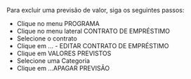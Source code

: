 ﻿Para excluir uma previsão de valor, siga os seguintes passos:

* Clique no menu PROGRAMA
* Clique no menu lateral CONTRATO DE EMPRÉSTIMO
* Selecione o contrato
* Clique em ... - EDITAR CONTRATO DE EMPRÉSTIMO
* Clique em VALORES PREVISTOS
* Selecione uma Categoria
* Clique em ...APAGAR PREVISÃO